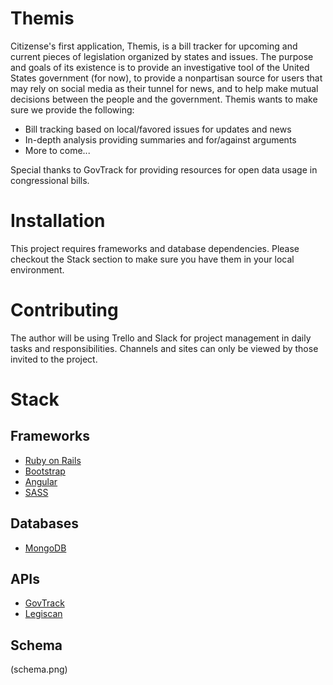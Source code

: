 # Themis

Citizense's first application, Themis, is a bill tracker for upcoming and current pieces of legislation organized by states and issues. The purpose and goals of its existence is to provide an investigative tool of the United States government (for now), to provide a nonpartisan source for users that may rely on social media as their tunnel for news, and to help make mutual decisions between the people and the government. Themis wants to make sure we provide the following: 
  - Bill tracking based on local/favored issues for updates and news
  - In-depth analysis providing summaries and for/against arguments 
  - More to come... 
  
Special thanks to GovTrack for providing resources for open data usage in congressional bills. 

# Installation 

This project requires frameworks and database dependencies. Please checkout the Stack section to make sure you have them in your local environment. 

# Contributing

  The author will be using Trello and Slack for project management in daily tasks and responsibilities. Channels and sites can only be viewed by those invited to the project.
  
# Stack

## Frameworks
- [Ruby on Rails](http://rubyonrails.org/)
- [Bootstrap](http://getbootstrap.com/)
- [Angular](https://angularjs.org/)
- [SASS](http://sass-lang.com/)

## Databases
- [MongoDB](https://docs.mongodb.com/)

## APIs 
- [GovTrack](https://www.govtrack.us/)
- [Legiscan](https://legiscan.com/legiscan)

## Schema

(schema.png)
